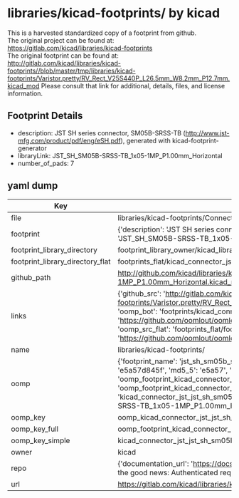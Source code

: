 # libraries/kicad-footprints/ by kicad  
This is a harvested standardized copy of a footprint from github.  
The original project can be found at:  
https://gitlab.com/kicad/libraries/kicad-footprints  
The original footprint can be found at:
http://gitlab.com/kicad/libraries/kicad-footprints//blob/master/tmp/libraries/kicad-footprints/Varistor.pretty/RV_Rect_V25S440P_L26.5mm_W8.2mm_P12.7mm.kicad_mod
Please consult that link for additional, details, files, and license information.  
## Footprint Details
* description: JST SH series connector, SM05B-SRSS-TB (http://www.jst-mfg.com/product/pdf/eng/eSH.pdf), generated with kicad-footprint-generator  
* libraryLink: JST_SH_SM05B-SRSS-TB_1x05-1MP_P1.00mm_Horizontal  
* number_of_pads: 7  
## yaml dump  
| Key | Value |  
| --- | --- |  
| file | libraries/kicad-footprints/Connector_JST.pretty/JST_SH_SM05B-SRSS-TB_1x05-1MP_P1.00mm_Horizontal.kicad_mod |  
| footprint | {'description': 'JST SH series connector, SM05B-SRSS-TB (http://www.jst-mfg.com/product/pdf/eng/eSH.pdf), generated with kicad-footprint-generator', 'libraryLink': 'JST_SH_SM05B-SRSS-TB_1x05-1MP_P1.00mm_Horizontal', 'number_of_pads': 7} |  
| footprint_library_directory | footprint_library_owner/kicad_libraries/kicad-footprints/ |  
| footprint_library_directory_flat | footprints_flat/kicad_connector_jst_jst_sh_sm05b_srss_tb_1x05_1mp_p1_00mm_horizontal/working |  
| github_path | http://github.com/kicad/libraries/kicad-footprints//blob/master/tmp/libraries/kicad-footprints/Connector_JST.pretty/JST_SH_SM05B-SRSS-TB_1x05-1MP_P1.00mm_Horizontal.kicad_mod |  
| links | {'github_src': 'http://gitlab.com/kicad/libraries/kicad-footprints//blob/master/tmp/libraries/kicad-footprints/Varistor.pretty/RV_Rect_V25S440P_L26.5mm_W8.2mm_P12.7mm.kicad_mod', 'github_src_repo': 'https://gitlab.com/kicad/libraries/kicad-footprints', 'oomp_bot': 'footprints/kicad_connector_jst_jst_sh_sm05b_srss_tb_1x05_1mp_p1_00mm_horizontal/working', 'oomp_bot_github': 'https://github.com/oomlout/oomlout_oomp_footprint_bot/tree/main/footprints/kicad_connector_jst_jst_sh_sm05b_srss_tb_1x05_1mp_p1_00mm_horizontal/working', 'oomp_src_flat': 'footprints_flat/footprints_flat/kicad_connector_jst_jst_sh_sm05b_srss_tb_1x05_1mp_p1_00mm_horizontal/working', 'oomp_src_flat_github': 'https://github.com/oomlout/oomlout_oomp_footprint_src/tree/main/footprints_flat/kicad_connector_jst_jst_sh_sm05b_srss_tb_1x05_1mp_p1_00mm_horizontal/working'} |  
| name | libraries/kicad-footprints/ |  
| oomp | {'footprint_name': 'jst_sh_sm05b_srss_tb_1x05_1mp_p1_00mm_horizontal', 'library_name': 'connector_jst', 'md5': 'e5a57d845f248da05bbbf5eaf572bbeb', 'md5_10': 'e5a57d845f', 'md5_5': 'e5a57', 'md5_6': 'e5a57d', 'oomp_key': 'oomp_kicad_connector_jst_jst_sh_sm05b_srss_tb_1x05_1mp_p1_00mm_horizontal', 'oomp_key_extra': 'oomp_footprint_kicad_connector_jst_jst_sh_sm05b_srss_tb_1x05_1mp_p1_00mm_horizontal', 'oomp_key_full': 'oomp_footprint_kicad_connector_jst_jst_sh_sm05b_srss_tb_1x05_1mp_p1_00mm_horizontal_e5a57d', 'oomp_key_simple': 'kicad_connector_jst_jst_sh_sm05b_srss_tb_1x05_1mp_p1_00mm_horizontal', 'original_filename': 'libraries/kicad-footprints/Connector_JST.pretty/JST_SH_SM05B-SRSS-TB_1x05-1MP_P1.00mm_Horizontal.kicad_mod', 'owner_name': 'kicad'} |  
| oomp_key | oomp_kicad_connector_jst_jst_sh_sm05b_srss_tb_1x05_1mp_p1_00mm_horizontal |  
| oomp_key_full | oomp_footprint_kicad_connector_jst_jst_sh_sm05b_srss_tb_1x05_1mp_p1_00mm_horizontal |  
| oomp_key_simple | kicad_connector_jst_jst_sh_sm05b_srss_tb_1x05_1mp_p1_00mm_horizontal |  
| owner | kicad |  
| repo | {'documentation_url': 'https://docs.github.com/rest/overview/resources-in-the-rest-api#rate-limiting', 'message': "API rate limit exceeded for 84.66.173.59. (But here's the good news: Authenticated requests get a higher rate limit. Check out the documentation for more details.)"} |  
| url | https://gitlab.com/kicad/libraries/kicad-footprints |  

